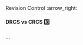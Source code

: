 <link rel="stylesheet" href="{{baseUrl}}/css/textbook.css">

<div class="website-content">

<div id="path">Revision Control :arrow_right: </div>

<div id="title">

#### DRCS vs CRCS :three:

</div>

<div id="body">

...

</div>

</div>
